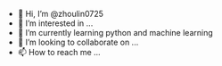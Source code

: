 - 👋 Hi, I’m @zhoulin0725
- 👀 I’m interested in ...
- 🌱 I’m currently learning python and machine learning
- 💞️ I’m looking to collaborate on ...
- 📫 How to reach me ...

<!---
zhoulin0725/zhoulin0725 is a ✨ special ✨ repository because its `README.md` (this file) appears on your GitHub profile.
You can click the Preview link to take a look at your changes.
--->
